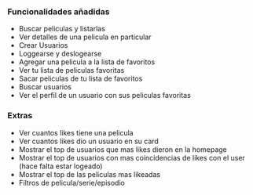 ### Funcionalidades añadidas

- Buscar peliculas y listarlas
- Ver detalles de una pelicula en particular
- Crear Usuarios
- Loggearse y deslogearse
- Agregar una pelicula a la lista de favoritos
- Ver tu lista de peliculas favoritas
- Sacar peliculas de tu lista de favoritos
- Buscar usuarios
- Ver el perfil de un usuario con sus peliculas favoritas

### Extras

- Ver cuantos likes tiene una pelicula
- Ver cuantos likes dio un usuario en su card
- Mostrar el top de usuarios que mas likes dieron en la homepage
- Mostrar el top de usuarios con mas coincidencias de likes con el user (hace falta estar logeado)
- Mostrar el top de las peliculas mas likeadas
- Filtros de pelicula/serie/episodio